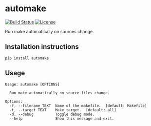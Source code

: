 # automake
[![Build Status](https://travis-ci.com/gchlebus/automake.svg?branch=master)](https://travis-ci.com/gchlebus/automake)
[![License](https://img.shields.io/badge/License-BSD%203--Clause-blue.svg)](https://opensource.org/licenses/BSD-3-Clause)

Run make automatically on sources change.

## Installation instructions
```
pip install automake
```

## Usage
```
Usage: automake [OPTIONS]

  Run make automatically on source files change.

Options:
  -f, --filename TEXT  Name of the makefile.  [default: Makefile]
  -t, --target TEXT    Make target.  [default: all]
  -d, --debug          Toggle debug mode.
  --help               Show this message and exit.
```

